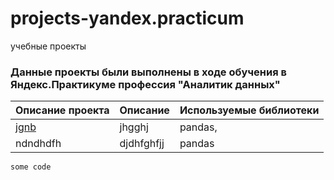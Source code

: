 # projects-yandex.practicum
учебные проекты

### Данные проекты были выполнены в ходе обучения в Яндекс.Практикуме  профессия "Аналитик данных"


|  Описание проекта   |  Описание     | Используемые библиотеки  |
|:--------------------|:--------------|:-------------------------|
|  [jgnb](https://github.com/iulia-romanova/projects-yandex.practicum/tree/master/%D0%9E%D0%BF%D1%82%D0%B8%D0%BC%D0%B8%D0%B7%D0%B0%D1%86%D0%B8%D1%8F%20%D0%BC%D0%B0%D1%80%D0%BA%D0%B5%D1%82%D0%B8%D0%BD%D0%B3%D0%BE%D0%B2%D1%8B%D1%85%20%D0%B7%D0%B0%D1%82%D1%80%D0%B0%D1%82%20%D0%AF%D0%BD%D0%B4%D0%B5%D0%BA%D1%81.%D0%90%D1%84%D0%B8%D1%88%D0%B8)    |  jhgghj       |      pandas,             |
| ndndhdfh            |   djdhfghfjj  |   pandas


```
some code
```
